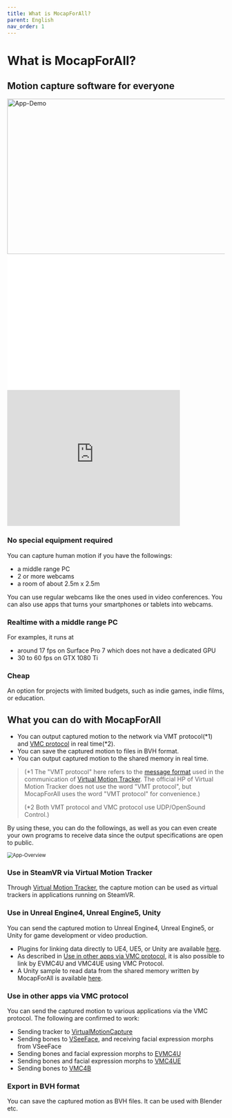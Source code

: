 ```yaml
---
title: What is MocapForAll?
parent: English
nav_order: 1
---
```


# What is MocapForAll?

## Motion capture software for everyone
<img src="{{ site.url }}{{ site.baseurl }}/assets/images/App-Demo.gif" alt="App-Demo" width="640" height="360" />

<iframe width="400" height="315" class="table-wrapper py px" src="{{ site.url }}{{ site.baseurl }}/assets/images/App-Demo.gif" title="Gif video player" frameborder="0" allow="accelerometer; autoplay; clipboard-write; encrypted-media; gyroscope; picture-in-picture" allowfullscreen></iframe>

<iframe width="400" height="315" class="table-wrapper py px" src="https://www.youtube.com/embed/SP72wWWFcHU" title="YouTube video player" frameborder="0" allow="accelerometer; autoplay; clipboard-write; encrypted-media; gyroscope; picture-in-picture" allowfullscreen></iframe>

### No special equipment required

You can capture human motion if you have the followings:

- a middle range PC
- 2 or more webcams
- a room of about 2.5m x 2.5m

You can use regular webcams like the ones used in video conferences. You can also use apps that turns your smartphones or tablets into webcams.

### Realtime with a middle range PC
For examples, it runs at 

- around 17 fps on Surface Pro 7 which does not have a dedicated GPU
- 30 to 60 fps on GTX 1080 Ti

### Cheap
An option for projects with limited budgets, such as indie games, indie films, or education.
## What you can do with MocapForAll
- You can output captured motion to the network via VMT protocol(\*1) and [VMC protocol](https://protocol.vmc.info/) in real time(\*2). 
- You can save the captured motion to files in BVH format.
- You can output captured motion to the shared memory in real time.

> (\*1 The "VMT protocol" here refers to the [message format](https://gpsnmeajp.github.io/VirtualMotionTrackerDocument/api/#osc-protocol-osc) used in the communication of [Virtual Motion Tracker](https://gpsnmeajp.github.io/VirtualMotionTrackerDocument/). The official HP of Virtual Motion Tracker does not use the word "VMT protocol", but MocapForAll uses the word "VMT protocol" for convenience.)
>
> (\*2 Both VMT protocol and VMC protocol use UDP/OpenSound Control.)
>

By using these, you can do the followings, as well as  you can even create your own programs to receive data since the output specifications are open to public.

<img src="{{ site.url }}{{ site.baseurl }}/assets/images/App-Overview.png" alt="App-Overview" style="zoom: 80%;" /> 

### Use in SteamVR via Virtual Motion Tracker
Through [Virtual Motion Tracker](https://gpsnmeajp.github.io/VirtualMotionTrackerDocument/), the capture motion can be used as virtual trackers in applications running on SteamVR.

### Use in Unreal Engine4, Unreal Engine5, Unity

You can send the captured motion to Unreal Engine4, Unreal Engine5, or Unity for game development or video production.  

- Plugins for linking data directly to UE4, UE5, or Unity are available [here](https://booth.pm/ja/items/3026430).  
- As described in [Use in other apps via VMC protocol](#use-in-other-apps-via-vmc-protocol), it is also possible to link by EVMC4U and VMC4UE using VMC Protocol.
- A Unity sample to read data from the shared memory written by MocapForAll is available [here](https://github.com/Akiya-Research-Institute/MocapForAll-SharedMemory-Plugin-for-Unity).

### Use in other apps via VMC protocol

You can send the captured motion to various applications via the VMC protocol. The following are confirmed to work:

- Sending tracker to [VirtualMotionCapture](https://vmc.info/)
- Sending bones to [VSeeFace](https://www.vseeface.icu/), and receiving facial expression morphs from VSeeFace
- Sending bones and facial expression morphs to [EVMC4U](https://github.com/gpsnmeajp/EasyVirtualMotionCaptureForUnity)
- Sending bones and facial expression morphs to [VMC4UE](https://github.com/HAL9HARUKU/VMC4UE)
- Sending bones to [VMC4B](https://tonimono.booth.pm/items/3432915)

### Export in BVH format

You can save the captured motion as BVH files. It can be used with Blender etc.